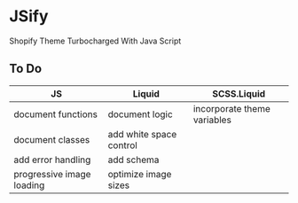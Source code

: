 # JSify
Shopify Theme Turbocharged With Java Script

## To Do

JS | Liquid | SCSS.Liquid
--- | --- | ---
document functions | document logic | incorporate theme variables
document classes | add white space control | 
add error handling | add schema | 
progressive image loading | optimize image sizes |